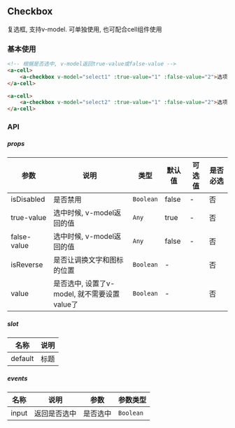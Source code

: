 ## Checkbox
复选框, 支持v-model. 可单独使用, 也可配合cell组件使用

### 基本使用
``` html
<!-- 根据是否选中, v-model返回true-value或false-value -->
<a-cell>
    <a-checkbox v-model="select1" :true-value="1" :false-value="2">选项1</a-checkbox>
</a-cell>

<a-cell>
    <a-checkbox v-model="select2" :true-value="1" :false-value="2">选项2</a-checkbox>
</a-cell>
```

### API

##### props
| 参数 | 说明 | 类型 | 默认值 | 可选值 |是否必选
|-----------|-----------|-----------|-------------|-------------|-------------|
| isDisabled | 是否禁用 | `Boolean` | false |-|否|
| true-value | 选中时候, v-model返回的值 | `Any` | true |-|否|
| false-value | 选中时候, v-model返回的值 | `Any` | false |-|否|
| isReverse | 是否让调换文字和图标的位置 | `Boolean` | - ||否|
| value | 是否选中, 设置了v-model, 就不需要设置value了 | `Boolean` | - ||否|

##### slot

| 名称 | 说明 |
|-----------|-----------|
| default | 标题 |


##### events

| 名称 | 说明 | 参数 | 参数类型|
|-----------|-----------|-----------|-----------|
| input | 返回是否选中 |  是否选中 |`Boolean`|